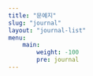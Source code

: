 ```yaml
---
title: "문예지"
slug: "journal"
layout: "journal-list"
menu:
    main:
        weight: -100
        pre: journal
---
```

